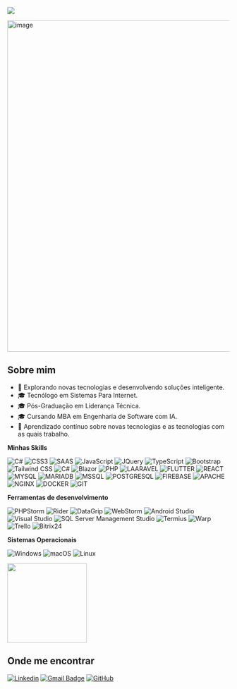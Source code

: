 ![](https://komarev.com/ghpvc/?username=jasonlopesoficial&color=006bed)

<img width="1392" height="752" alt="image" src="https://github.com/user-attachments/assets/5ef2b70f-d936-4bed-8d5e-91339658f34c" />

## Sobre mim

- 🤔 Explorando novas tecnologias e desenvolvendo soluções inteligente.
- 🎓 Tecnólogo em Sistemas Para Internet.
- 🎓 Pós-Graduação em Liderança Técnica.
- 🎓 Cursando MBA em Engenharia de Software com IA.
- 🌱 Aprendizado contínuo sobre novas tecnologias e as tecnologias com as quais trabalho.

**Minhas Skills**

![C#](https://img.shields.io/badge/HTML5-E34F26?style=for-the-badge&logo=html5&logoColor=white)
![CSS3](https://img.shields.io/badge/CSS3-1572B6?style=for-the-badge&logo=css3&logoColor=white)
![SAAS](https://img.shields.io/badge/Sass-CC6699?style=for-the-badge&logo=sass&logoColor=white)
![JavaScript](https://img.shields.io/badge/JavaScript-F7DF1E?style=for-the-badge&logo=javascript&logoColor=black)
![JQuery](https://img.shields.io/badge/jQuery-0769AD?style=for-the-badge&logo=jquery&logoColor=white)
![TypeScript](https://img.shields.io/badge/TypeScript-007ACC?style=for-the-badge&logo=typescript&logoColor=white)
![Bootstrap](https://img.shields.io/badge/Bootstrap-563D7C?style=for-the-badge&logo=bootstrap&logoColor=white)
![Tailwind CSS](https://img.shields.io/badge/Tailwind_CSS-38B2AC?style=for-the-badge&logo=tailwind-css&logoColor=white)
![C#](https://img.shields.io/badge/C%23-239120?style=for-the-badge&logo=c-sharp&logoColor=white)
![Blazor](https://img.shields.io/badge/Blazor-512BD4?style=for-the-badge&logo=blazor&logoColor=white)
![PHP](https://img.shields.io/badge/PHP-777BB4?style=for-the-badge&logo=php&logoColor=white)
![LAARAVEL](https://img.shields.io/badge/Laravel-FF2D20?style=for-the-badge&logo=laravel&logoColor=white)
![FLUTTER](https://img.shields.io/badge/Flutter-02569B?style=for-the-badge&logo=flutter&logoColor=white)
![REACT](https://img.shields.io/badge/React-20232A?style=for-the-badge&logo=react&logoColor=61DAFB)
![MYSQL](https://img.shields.io/badge/MySQL-00000F?style=for-the-badge&logo=mysql&logoColor=white)
![MARIADB](https://img.shields.io/badge/MariaDB-01529E?style=for-the-badge&logo=mariadb&logoColor=white)
![MSSQL](https://img.shields.io/badge/SQL_Server-CC2927?style=for-the-badge&logo=microsoft-sql-server&logoColor=white)
![POSTGRESQL](https://img.shields.io/badge/PostgreSQL-316192?style=for-the-badge&logo=postgresql&logoColor=white)
![FIREBASE](https://img.shields.io/badge/Firebase-F29D0C?style=for-the-badge&logo=firebase&logoColor=white)
![APACHE](https://img.shields.io/badge/Apache-CA2136?style=for-the-badge&logo=apache&logoColor=white)
![NGINX](https://img.shields.io/badge/Nginx-009639?style=for-the-badge&logo=nginx&logoColor=white)
![DOCKER](https://img.shields.io/badge/Docker-2496ED?style=for-the-badge&logo=docker&logoColor=white)
![GIT](https://img.shields.io/badge/Git-E34F26?style=for-the-badge&logo=git&logoColor=white)

**Ferramentas de desenvolvimento**

![PHPStorm](https://img.shields.io/badge/PHPStorm-9634FF?style=for-the-badge&logo=phpstorm&logoColor=white)
![Rider](https://img.shields.io/badge/Rider-3B65BF?style=for-the-badge&logo=rider&logoColor=white)
![DataGrip](https://img.shields.io/badge/DataGrip-0E74C4?style=for-the-badge&logo=datagrip&logoColor=white)
![WebStorm](https://img.shields.io/badge/WebStorm-6129B2?style=for-the-badge&logo=webstorm&logoColor=white)
![Android Studio](https://img.shields.io/badge/Android_Studio-3DDC84?style=for-the-badge&logo=android-studio&logoColor=white)
![Visual Studio](https://img.shields.io/badge/Visual_Studio-5C2D91?style=for-the-badge&logo=visual-studio&logoColor=white)
![SQL Server Management Studio](https://img.shields.io/badge/SQL_Server_Management_Studio-CC2927?style=for-the-badge&logo=microsoft-sql-server&logoColor=white)
![Termius](https://img.shields.io/badge/Termius-3C2C6A?style=for-the-badge&logo=termius&logoColor=white)
![Warp](https://img.shields.io/badge/Warp-6120DB?style=for-the-badge&logoColor=white)
![Trello](https://img.shields.io/badge/Trello-0052CC?style=for-the-badge&logo=trello&logoColor=white)
![Bitrix24](https://img.shields.io/badge/Bitrix24-FF6A3D?style=for-the-badge&logo=bitrix24&logoColor=white)

**Sistemas Operacionais**

![Windows](https://img.shields.io/badge/Windows-0078D4?style=for-the-badge&logo=windows&logoColor=white)
![macOS](https://img.shields.io/badge/macOS-000000?style=for-the-badge&logo=apple&logoColor=white)
![Linux](https://img.shields.io/badge/Linux-E34F26?style=for-the-badge&logo=linux&logoColor=black)

<a href="https://github.com/iuricode" title="Perfil do Iuri">
  <img height="180em" src="https://github-readme-stats.vercel.app/api?username=iuricode&theme=dracula&show_icons=true" />
</a>

## Onde me encontrar

[![Linkedin](https://img.shields.io/badge/-username-blue?style=flat-square&logo=Linkedin&logoColor=white&link=LINK-DO-SEU-LINKEDIN)](LINK-DO-SEU-LINKEDIN)
[![Gmail Badge](https://img.shields.io/badge/-seuemail@email.com-006bed?style=flat-square&logo=Gmail&logoColor=white&link=mailto:SEU-EMAIL)](mailto:SEU-EMAIL)
[![GitHub](https://img.shields.io/github/followers/iuricode?label=follow&style=social)](LINK-DO-SEU-GITHUB)
